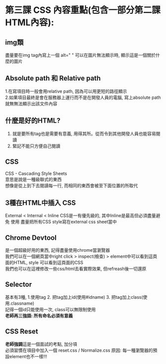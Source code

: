 # 第三課 CSS 內容重點(包含一部分第二課HTML內容):
## img類
盡量要在img tag內寫上一個 alt=" " 可以在圖片無法顯示時, 顯示這是一個關於什麼的圖片

## Absolute path 和 Relative path
1.在寫項目時一般會用relative path, 因為可以用更短的路徑顯示  
2.如果項目最終是會在服務器上運行而不是在開發人員的電腦, 寫上absolute path就無無法顯示出該文件內容

## 什麼是好的HTML?
1. 就是要所有tag也是需要有意義, 用得其所。從而令到其他開發人員也能容易閱讀
2. 緊記不能只方便自己閱讀

## CSS
CSS - Cascading Style Sheets  
意思是說是一種級聯式的東西  
想像是從上到下去閱讀每一行, 而相同的東西會被至下面位置的所取代  

## 3種在HTML中插入 CSS
External < Internal < Inline CSS是一有優先級的, 其中Inline是最高但必須盡量避免 使用 
盡量把所有CSS style寫在external css sheet當中  

## Chrome Devtool
是一個超級好用的東西, 記得盡量使用chrome當瀏覽器  
我們可以在一個網頁當中right click > inspect(檢查) > element中可以看到這頁面的HTML, style 可以看到這頁面的CSS  
我們也可以在這裡修改一些css/html去看實際效果, 但refreash後一切還原

## Selector
基本有3種, 1.使用tag 2. 把tag加上id(使用#idname) 3. 把tag加上class(使用.classname)  
記得一個id只能使用一次, class可以無限制使用  
**老師再三強語: 所有命名必須有意義**

## CSS Reset
**老師強調**這是一個面試的考點, 加分項  
必須習慣在項目中加入一個 reset.css / Normalize.css 
原因: 每一種瀏覽器的預設element也不一樣!!!
